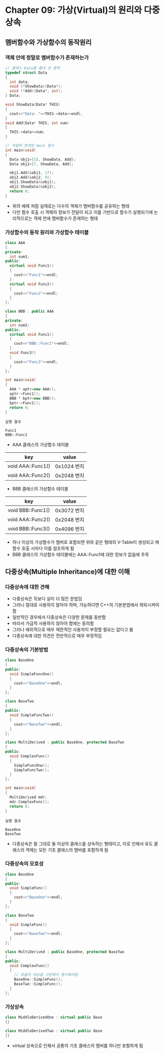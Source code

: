 # Chapter 09: 가상(Virtual)의 원리와 다중 상속
## 멤버함수와 가상함수의 동작원리
### 객체 안에 정말로 멤버함수가 존재하는가
```cpp
// 클래스 Data를 흉내 낸 영역
typedef struct Data
{
  int data;
  void (*ShowData)(Data*);
  void (*Add)(Data*, int);
} Data;

void ShowData(Data* THIS)
{
  cout<<"Data: "<<THIS->data<<endl;
}
void Add(Data* THIS, int num)
{
  THIS->data+=num;
}

// 적절히 변경된 main 함수
int main(void)
{
  Data obj1={15, ShowData, Add};
  Data obj2={7, ShowData, Add};

  obj1.Add(&obj1, 17);
  obj2.Add(&obj2, 9);
  obj1.ShowData(&obj1);
  obj2.ShowData(&obj2);
  return 0;
}
```
- 위의 예제 처럼 실제로는 다수의 객체가 멤버함수를 공유하는 형태
- 다만 함수 호출 시 객체의 정보가 전달이 되고 이를 기반으로 함수가 실행되기에 논리적으로는 객체 안에 멤버함수가 존재하는 형태

### 가상함수의 동작 원리와 가상함수 테이블
```cpp
class AAA
{
private:
  int num1;
public:
  virtual void Func1()
  {
    cout<<"Func1"<<endl;
  }
  virtual void Func2()
  {
    cout<<"Func2"<<endl;
  }
};

class BBB : public AAA
{
private:
  int num2;
public:
  virtual void Func1()
  {
    cout<<"BBB::Func1"<<endl;
  }
  void Func3()
  {
    cout<<"Func3"<<endl;
  }
};

int main(void)
{
  AAA * aptr=new AAA();
  aptr->Func1();
  BBB * bptr=new BBB();
  bptr->Func1();
  return 0;
}
```
```
실행 결과

Func1
BBB::Func1
```
- AAA 클래스의 가상함수 테이블

|key|value|
|:---:|:---:|
|void AAA::Func1()|0x1024 번지|
|void AAA::Func2()|0x2048 번지|

- BBB 클래스의 가상함수 테이블

|key|value|
|:---:|:---:|
|void BBB::Func1()|0x3072 번지|
|void AAA::Func2()|0x2048 번지|
|void BBB::Func3()|0x4096 번지|

- 하나 이상의 가상함수가 멤버로 포함되면 위와 같은 형태의 V-Table이 생성되고 매 함수 호출 시마다 이를 참조하게 됨
- BBB 클래스의 가상함수 테이블에는 AAA::Func1에 대한 정보가 없음에 주목

## 다중상속(Multiple Inheritance)에 대한 이해
### 다중상속에 대한 견해
- 다중상속은 득보다 실이 더 많은 문법임
- 그러니 절대로 사용하지 말아야 하며, 가능하다면 C++의 기본문법에서 제외시켜야 함
- 일반적인 경우에서 다중상속은 다양한 문제를 동반함
- 따라서 가급적 사용하지 않아야 함에는 동의함
- 그러나 예외적으로 매우 제한적인 사용까지 부정할 필요는 없다고 봄
- 다중상속에 대한 의견은 전반적으로 매우 부정적임

### 다중상속의 기본방법
```cpp
class BaseOne
{
public:
  void SimpleFuncOne()
  {
    cout<<"BaseOne"<<endl;
  }
};

class BaseTwo
{
public:
  void SimpleFuncTwo()
  {
    cout<<"BaseTwo"<<endl;
  }
};

class MultiDerived : public BaseOne, protected BaseTwo
{
public:
  void ComplexFunc()
  {
    SimpleFuncOnw();
    SimpleFuncTwo();
  }
};

int main(void)
{
  MultiDerived mdr;
  mdr.ComplexFunc();
  return 0;
}
```
```
실행 결과

BaseOne
BaseTwo
```
- 다중상속은 말 그대로 둘 이상의 클래스를 상속하는 형태이고, 이로 인해서 유도 클래스의 객체는 모든 기초 클래스의 멤버를 포함하게 됨

### 다중상속의 모호성
```cpp
class BaseOne
{
public:
  void SimpleFunc()
  {
    cout<<"BaseOne"<<endl;
  }
};

class BaseTwo
{
  void SimpleFunc()
  {
    cout<<"BaseTwo"<<endl;
  }
};

class MultiDerived : public BaseOne, protected BaseTwo
{
public:
  void ComplexFunc()
  {
    // 호출의 대상을 구분해서 명시해야함
    BaseOne::SimpleFunc();
    BaseTwo::SimpleFunc();
  }
};
```

### 가상상속
```cpp
class MiddleDerivedOne : virtual public Base
{}

class MiddleDerivedTwo : virtual public Base
{}
```
- virtual 상속으로 인해서 공통의 기초 클래스의 멤버를 하나만 포함하게 됨
